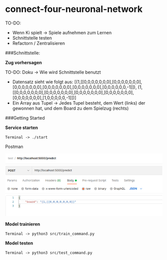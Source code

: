 # connect-four-neuronal-network

TO-DO:

- Wenn Ki spielt → Spiele aufnehmen zum Lernen
- Schnittstelle testen
- Refactorn / Zentralisieren

###Schnittstelle:

**Zug vorhersagen**

TO-DO: Doku → Wie wird Schnittstelle benutzt

- Datensatz sieht wie folgt aus: [(1,[[0,0,0,0,0,0,0],[0,0,0,0,0,0,0],[0,0,0,0,0,0,0],[0,0,0,0,0,0,0],[0,0,0,0,0,0,0],[0,0,0,0,0,0,-1]]), (1,[[0,0,0,0,0,0,0],[0,0,0,0,0,0,0],[0,0,0,0,0,0,0],[0,0,0,0,0,0,0],[0,0,0,0,0,0,0],[1,0,0,0,0,0,-1]])]
- Ein Array aus Tupel → Jedes Tupel besteht, dem Wert (links) der gewonnen hat, und dem Board zu dem Spielzug (rechts)

###Getting Started

**Service starten**

    Terminal -> ./start 

Postman

![img.png](doc/postman_predict_post.png)

**Model trainieren** 

    Terminal -> python3 src/train_command.py

**Model testen** 

    Terminal -> python3 src/test_command.py